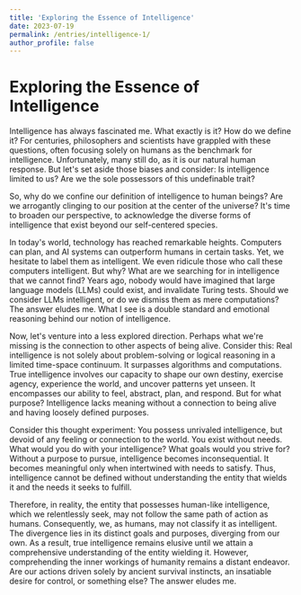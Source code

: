```yaml
---
title: 'Exploring the Essence of Intelligence'
date: 2023-07-19
permalink: /entries/intelligence-1/
author_profile: false
---
```


# Exploring the Essence of Intelligence

Intelligence has always fascinated me. What exactly is it? How do we define it? For centuries, philosophers and scientists have grappled with these questions, often focusing solely on humans as the benchmark for intelligence. Unfortunately, many still do, as it is our natural human response. But let's set aside those biases and consider: Is intelligence limited to us? Are we the sole possessors of this undefinable trait?

So, why do we confine our definition of intelligence to human beings?  Are we arrogantly clinging to our position at the center of the universe? It's time to broaden our perspective, to acknowledge the diverse forms of intelligence that exist beyond our self-centered species.

In today's world, technology has reached remarkable heights. Computers can plan, and AI systems can outperform humans in certain tasks. Yet, we hesitate to label them as intelligent. We even ridicule those who call these computers intelligent. But why? What are we searching for in intelligence that we cannot find? Years ago, nobody would have imagined that large language models (LLMs) could exist, and invalidate Turing tests. Should we consider LLMs intelligent, or do we dismiss them as mere computations? The answer eludes me. What I see is a double standard and emotional reasoning behind our notion of intelligence.

Now, let's venture into a less explored direction. Perhaps what we're missing is the connection to other aspects of being alive. Consider this: Real intelligence is not solely about problem-solving or logical reasoning in a limited time-space continuum. It surpasses algorithms and computations. True intelligence involves our capacity to shape our own destiny, exercise agency, experience the world, and uncover patterns yet unseen. It encompasses our ability to feel, abstract, plan, and respond. But for what purpose? Intelligence lacks meaning without a connection to being alive and having loosely defined purposes.

Consider this thought experiment: You possess unrivaled intelligence, but devoid of any feeling or connection to the world. You exist without needs. What would you do with your intelligence? What goals would you strive for? Without a purpose to pursue, intelligence becomes inconsequential. It becomes meaningful only when intertwined with needs to satisfy. Thus, intelligence cannot be defined without understanding the entity that wields it and the needs it seeks to fulfill.

Therefore, in reality, the entity that possesses human-like intelligence, which we relentlessly seek, may not follow the same path of action as humans. Consequently, we, as humans, may not classify it as intelligent. The divergence lies in its distinct goals and purposes, diverging from our own. As a result, true intelligence remains elusive until we attain a comprehensive understanding of the entity wielding it. However, comprehending the inner workings of humanity remains a distant endeavor. Are our actions driven solely by ancient survival instincts, an insatiable desire for control, or something else? The answer eludes me.


<!-- These are unlike other footprints. My mind often races to the next topic or contemplates the countless interactions that arise from the current one. Writing, however, follows a linear path, unlike the non-linear nature of the human mind. To maintain focus on the present entry, I will provide a concise list of deeper follow-ups to help clear my mind and concentrate on the specific scope.

Deeper dive follow-ups:
- Intelligence: IQ, EQ, or something more?
- LLMs and the Turing Test.
- Could intelligence exist solely with billions of FLOPS?
- Using "Loosely" here since not a single human during their life can list their purposes. Seems like these processes are inherent to our individual body and mind.
- Intelligence and consciousness are two necessary components. -->
